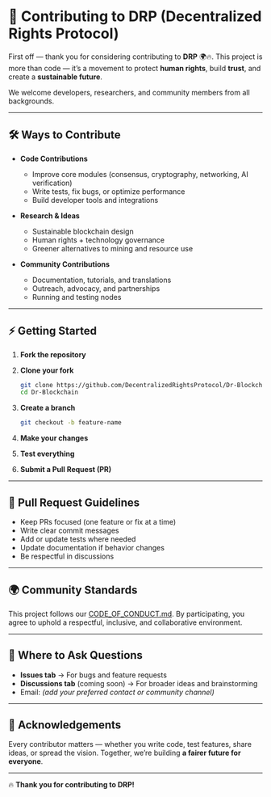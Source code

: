 # 🤝 Contributing to DRP (Decentralized Rights Protocol)

First off — thank you for considering contributing to **DRP** 🌍🔥.
This project is more than code — it’s a movement to protect **human rights**, build **trust**, and create a **sustainable future**.

We welcome developers, researchers, and community members from all backgrounds.

---

## 🛠 Ways to Contribute

* **Code Contributions**

  * Improve core modules (consensus, cryptography, networking, AI verification)
  * Write tests, fix bugs, or optimize performance
  * Build developer tools and integrations

* **Research & Ideas**

  * Sustainable blockchain design
  * Human rights + technology governance
  * Greener alternatives to mining and resource use

* **Community Contributions**

  * Documentation, tutorials, and translations
  * Outreach, advocacy, and partnerships
  * Running and testing nodes

---

## ⚡ Getting Started

1. **Fork the repository**
2. **Clone your fork**

   ```bash
   git clone https://github.com/DecentralizedRightsProtocol/Dr-Blockchain.git
   cd Dr-Blockchain
   ```
3. **Create a branch**

   ```bash
   git checkout -b feature-name
   ```
4. **Make your changes**
5. **Test everything**
6. **Submit a Pull Request (PR)**

---

## 📝 Pull Request Guidelines

* Keep PRs focused (one feature or fix at a time)
* Write clear commit messages
* Add or update tests where needed
* Update documentation if behavior changes
* Be respectful in discussions

---

## 🌍 Community Standards

This project follows our [CODE\_OF\_CONDUCT.md](CODE_OF_CONDUCT.md).
By participating, you agree to uphold a respectful, inclusive, and collaborative environment.

---

## 💬 Where to Ask Questions

* **Issues tab** → For bugs and feature requests
* **Discussions tab** (coming soon) → For broader ideas and brainstorming
* Email: *(add your preferred contact or community channel)*

---

## 🙏 Acknowledgements

Every contributor matters — whether you write code, test features, share ideas, or spread the vision.
Together, we’re building **a fairer future for everyone**.

---

🔥 **Thank you for contributing to DRP!**
